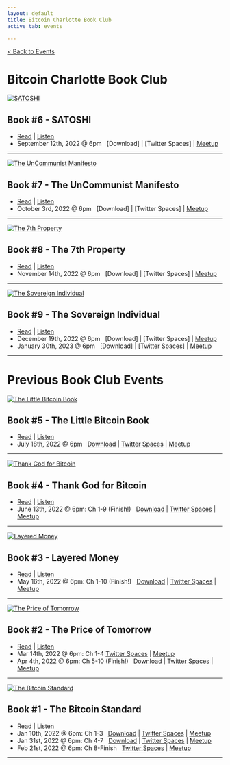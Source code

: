 ```yaml
---
layout: default
title: Bitcoin Charlotte Book Club
active_tab: events

---
```


[< Back to Events](/events)

# Bitcoin Charlotte Book Club

<div class="book">
    <a href="https://www.amazon.com/SATOSHI-R-D-BOSKOVIC/dp/B096TRSTSY/?tag=bitcoincharlo-20" target="_blank"><img src="/assets/img/posts/BookBook6.jpg" alt="SATOSHI" title="SATOSHI"/></a>
</div>

## Book #6 - SATOSHI
* [Read](https://www.amazon.com/SATOSHI-R-D-BOSKOVIC/dp/B096TRSTSY/?tag=bitcoincharlo-20) | [Listen]()
* September 12th, 2022 @ 6pm &nbsp; [Download] | [Twitter Spaces] | [Meetup](https://www.meetup.com/bitcoincharlotte/events/)

---

<div class="book">
    <a href="https://www.amazon.com/UnCommunist-Manifesto-Message-Responsibility-Liberty/dp/B0B8BRL3RP/?tag=bitcoincharlo-20" target="_blank"><img src="/assets/img/posts/BookBook7.jpg" alt="The UnCommunist Manifesto" title="The UnCommunist Manifesto"/></a>
</div>

## Book #7 - The UnCommunist Manifesto
* [Read](https://www.amazon.com/UnCommunist-Manifesto-Message-Responsibility-Liberty/dp/B0B8BRL3RP/?tag=bitcoincharlo-20) | [Listen](https://www.audible.com/pd/The-UNcommunist-Manifesto-with-Mark-Moss-Aleks-Svetski-Podcast/B0B81S4F5Q)
* October 3rd, 2022 @ 6pm &nbsp; [Download] | [Twitter Spaces] | [Meetup](https://www.meetup.com/bitcoincharlotte/events/)

---

<div class="book">
    <a href="https://www.amazon.com/7th-Property-Bitcoin-Monetary-Revolution/dp/0578902621/?tag=bitcoincharlo-20" target="_blank"><img src="/assets/img/posts/BookBook8.jpg" alt="The 7th Property" title="The 7th Property"/></a>
</div>

## Book #8 - The 7th Property
* [Read](https://www.amazon.com/7th-Property-Bitcoin-Monetary-Revolution/dp/0578902621/?tag=bitcoincharlo-20) | [Listen](https://www.audible.com/pd/The-7th-Property-Audiobook/B09N9VWMGW)
* November 14th, 2022 @ 6pm &nbsp; [Download] | [Twitter Spaces] | [Meetup](https://www.meetup.com/bitcoincharlotte/events/)

---

<div class="book">
    <a href="https://www.amazon.com/Sovereign-Individual-Mastering-Transition-Information/dp/0684832720/?tag=bitcoincharlo-20" target="_blank"><img src="/assets/img/posts/BookBook9.jpg" alt="The Sovereign Individual" title="The Sovereign Individual"/></a>
</div>

## Book #9 - The Sovereign Individual
* [Read](https://www.amazon.com/Sovereign-Individual-Mastering-Transition-Information/dp/0684832720/?tag=bitcoincharlo-20) | [Listen](https://www.audible.com/pd/The-Sovereign-Individual-Audiobook/1797103385)
* December 19th, 2022 @ 6pm &nbsp; [Download] | [Twitter Spaces] | [Meetup](https://www.meetup.com/bitcoincharlotte/events/)
* January 30th, 2023 @ 6pm &nbsp; [Download] | [Twitter Spaces] | [Meetup](https://www.meetup.com/bitcoincharlotte/events/)


<!-- <div class="book">
    <a href="https://www.amazon.com/21-Lessons-Learned-Falling-Bitcoin/dp/1697526349/?tag=bitcoincharlo-20" target="_blank"><img src="/assets/img/posts/BookBook8.jpg" alt="21 Lessons" title="21 Lessons"/></a>
</div>

## Book #8 - 21 Lessons
* [Read](https://www.amazon.com/21-Lessons-Learned-Falling-Bitcoin/dp/1697526349/?tag=bitcoincharlo-20) | [Listen](https://www.audible.com/pd/21-Lessons-What-Ive-Learned-from-Falling-Down-the-Bitcoin-Rabbit-Hole-Audiobook/B088C1DK58?qid=1660307416&sr=1-3&ref=a_search_c3_lProduct_1_3&pf_rd_p=83218cca-c308-412f-bfcf-90198b687a2f&pf_rd_r=B905DWC89AWSHMM7T59C)
* November 7th, 2022 @ 6pm &nbsp; [Download] | [Twitter Spaces] | [Meetup](https://www.meetup.com/bitcoincharlotte/events/)

---


<div class="book">
    <a href="https://www.amazon.com/Blocksize-War-controls-Bitcoins-protocol/dp/B08YQMC2WM/?tag=bitcoincharlo-20" target="_blank"><img src="/assets/img/posts/BookBook9.jpg" alt="The Blocksize Wars" title="The Blocksize Wars"/></a>
</div>

## Book #9 - The Blocksize Wars
* [Read](https://www.amazon.com/Blocksize-War-controls-Bitcoins-protocol/dp/B08YQMC2WM/?tag=bitcoincharlo-20) | [Listen](https://www.audible.com/pd/The-Blocksize-War-Audiobook/B096CNVVQC)
* December 19th, 2022 @ 6pm &nbsp; [Download] | [Twitter Spaces] | [Meetup](https://www.meetup.com/bitcoincharlotte/events/)

--- -->

---


# Previous Book Club Events

<div class="book">
    <a href="https://www.amazon.com/Little-Bitcoin-Book-Matters-Finances/dp/1641990503/?tag=bitcoincharlo-20" target="_blank"><img src="/assets/img/posts/BookBook5.jpg" alt="The Little Bitcoin Book" title="The Little Bitcoin Book"/></a>
</div>

## Book #5 - The Little Bitcoin Book
* [Read](https://www.amazon.com/Little-Bitcoin-Book-Matters-Finances/dp/1641990503/?tag=bitcoincharlo-20) | [Listen](https://www.audible.com/pd/The-Little-Bitcoin-Book-Audiobook/B081QTRNNX)
* July 18th, 2022 @ 6pm &nbsp; [Download](https://drive.google.com/file/d/18C-o9_BW7SyhLdmHwAhV41ZO5kf12WDC/view?usp=sharing) | [Twitter Spaces](https://twitter.com/i/spaces/1yNGaYWbPyEGj?s=20) | [Meetup](https://www.meetup.com/bitcoincharlotte/events/286893754/)

---

<div class="book">
    <a href="https://www.amazon.com/Thank-God-Bitcoin-Corruption-Redemption/dp/1641991267/?tag=bitcoincharlo-20" target="_blank"><img src="/assets/img/posts/BookBook4.jpg" alt="Thank God for Bitcoin" title="Thank God for Bitcoin"/></a>
</div>

## Book #4 - Thank God for Bitcoin
* [Read](https://www.amazon.com/Thank-God-Bitcoin-Corruption-Redemption/dp/1641991267/?tag=bitcoincharlo-20) | [Listen](https://www.audible.com/pd/Thank-God-for-Bitcoin-Audiobook/B08ZYW4FJH)
* June 13th, 2022 @ 6pm: Ch 1-9 (Finish!) &nbsp; [Download](https://drive.google.com/file/d/1mXjnDrPywA9tFVkU314L85gDNOBNgEc8/view?usp=sharing) | [Twitter Spaces](https://twitter.com/i/spaces/1ypKdEBRBbvGW?s=20) | [Meetup](https://www.meetup.com/BitcoinCharlotte/events/285673356/)

---

<div class="book">
    <a href="https://www.amazon.com/gp/product/1736110527/?tag=bitcoincharlo-20" target="_blank"><img src="/assets/img/posts/BookBook3.jpg" alt="Layered Money" title="Layered Money"/></a>
</div>

## Book #3 - Layered Money
* [Read](https://www.amazon.com/gp/product/1736110527/?tag=bitcoincharlo-20) | [Listen](https://www.audible.com/pd/Layered-Money-Audiobook/B091D5R2SB)
* May 16th, 2022 @ 6pm: Ch 1-10 (Finish!) &nbsp; [Download](https://drive.google.com/file/d/1mcu4KZ-eCwJJ2UesmoFWjYisvY6D6zfK/view?usp=sharing) | [Twitter Spaces](https://twitter.com/i/spaces/1lPKqmkWmNPKb?s=20) | [Meetup](https://www.meetup.com/BitcoinCharlotte/events/285392542/)

---

<div class="book">
    <a href="https://www.amazon.com/gp/product/1999257405/?tag=bitcoincharlo-20" target="_blank"><img src="/assets/img/posts/BookBook2.jpg" alt="The Price of Tomorrow" title="The Price of Tomorrow"/></a>
</div>

## Book #2 - The Price of Tomorrow
* [Read](https://www.amazon.com/gp/product/1999257405/?tag=bitcoincharlo-20) | [Listen](https://www.audible.com/pd/The-Price-of-Tomorrow-Audiobook/B08724Y81K)
* Mar 14th, 2022 @ 6pm: Ch 1-4  [Twitter Spaces](https://twitter.com/i/spaces/1ynJOZNWwmvGR) | [Meetup](https://www.meetup.com/BitcoinCharlotte/events/284205898/)
* Apr 4th, 2022 @ 6pm: Ch 5-10 (Finish!) &nbsp; [Download](https://drive.google.com/file/d/1Ka0BCjYDcGQAMeMDC69pGTVo4gtLeizl/view?usp=sharing) | [Twitter Spaces](https://twitter.com/i/spaces/1OwGWzAvwlWKQ) | [Meetup](https://www.meetup.com/BitcoinCharlotte/events/284205913/)

---

<div class="book">
    <a href="https://www.amazon.com/gp/product/1119473861/?tag=bitcoincharlo-20" target="_blank"><img src="/assets/img/posts/Book1.jpg" alt="The Bitcoin Standard" title="The Bitcoin Standard"/></a>
</div>

## Book #1 - The Bitcoin Standard
* [Read](https://www.amazon.com/gp/product/1119473861/?tag=bitcoincharlo-20) | [Listen](https://www.audible.com/pd/The-Bitcoin-Standard-Audiobook/B07D7ZRKLJ)
* Jan 10th, 2022 @ 6pm: Ch 1-3  &nbsp; [Download](https://drive.google.com/file/d/124lW7Uq2G85lUj6sWwN-8X8ddEBelwXn/view?usp=sharing) | [Twitter Spaces](https://twitter.com/i/spaces/1MYxNnQoWmvxw) | [Meetup](https://www.meetup.com/BitcoinCharlotte/events/282872181/)
* Jan 31st, 2022 @ 6pm: Ch 4-7 &nbsp; [Download](https://drive.google.com/file/d/1iy4tjZ6PkkmMmPoOHz-m-3kUx7xYWZGI/view?usp=sharing) | [Twitter Spaces](https://twitter.com/i/spaces/1OyJADnDPjWGb) | [Meetup](https://www.meetup.com/BitcoinCharlotte/events/282960926/)
* Feb 21st, 2022 @ 6pm: Ch 8-Finish &nbsp; [Twitter Spaces](https://twitter.com/i/spaces/1ynKOZkzXRrxR) | [Meetup](https://www.meetup.com/BitcoinCharlotte/events/282960956/)

---